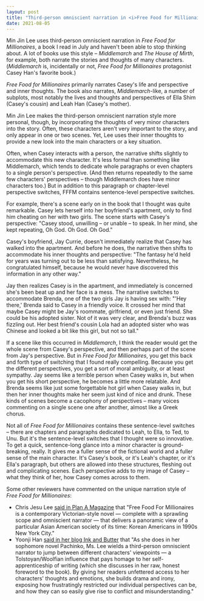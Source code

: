 ```yaml
---
layout: post
title: "Third-person omniscient narration in <i>Free Food for Millionaires</i>"
date: 2021-08-05
---
```


Min Jin Lee uses third-person omniscient narration in *Free Food for Millionaires*, a book I read in July and haven't been able to stop thinking about. A lot of books use this style – *Middlemarch* and *The House of Mirth*, for example, both narrate the stories and thoughts of many characters. (*Middlemarch* is, incidentally or not, *Free Food for Millionaires* protagonist Casey Han's favorite book.)

*Free Food for Millionaires* primarily narrates Casey's life and perspective and inner thoughts. The book also narrates, *Middlemarch*-like, a number of subplots, most notably the lives and thoughts and perspectives of Ella Shim (Casey's cousin) and Leah Han (Casey's mother).

Min Jin Lee makes the third-person omniscient narration style more personal, though, by incorporating the thoughts of very minor characters into the story. Often, these characters aren't very important to the story, and only appear in one or two scenes. Yet, Lee uses their inner thoughts to provide a new look into the main characters or a key situation.

Often, when Casey interacts with a person, the narrative shifts slightly to accommodate this new character. It's less formal than something like Middlemarch, which tends to dedicate whole paragraphs or even chapters to a single person's perspective. (And then returns repeatedly to the same few characters' perspectives – though Middlemarch does have minor characters too.) But in addition to this paragraph or chapter-level perspective switches, FFFM contains sentence-level perspective switches.

For example, there's a scene early on in the book that I thought was quite remarkable. Casey lets herself into her boyfriend's apartment, only to find him cheating on her with two girls. The scene starts with Casey's perspective: "Casey stood, unwilling – or unable – to speak. In her mind, she kept repeating, Oh God. Oh God. Oh God."

Casey's boyfriend, Jay Currie, doesn't immediately realize that Casey has walked into the apartment. And before he does, the narrative then shifts to accommodate his inner thoughts and perspective: "The fantasy he'd held for years was turning out to be less than satisfying. Nevertheless, he congratulated himself, because he would never have discovered this information in any other way."

Jay then realizes Casey is in the apartment, and immediately is concerned she's been beat up and her face is a mess. The narrative switches to accommodate Brenda, one of the two girls Jay is having sex with: "'Hey there,' Brenda said to Casey in a friendly voice. It crossed her mind that maybe Casey might be Jay's roommate, girlfriend, or even just friend. She could be his adopted sister. Not of it was very clear, and Brenda's buzz was fizzling out. Her best friend's cousin Lola had an adopted sister who was Chinese and looked a bit like this girl, but not so tall."

If a scene like this occurred in *Middlemarch*, I think the reader would get the whole scene from Casey's perspective, and then perhaps part of the scene from Jay's perspective. But in *Free Food for Millionaires*, you get this back and forth type of switching that I found really compelling. Because you get the different perspectives, you get a sort of moral ambiguity, or at least sympathy. Jay seems like a terrible person when Casey walks in, but when you get his short perspective, he becomes a little more relatable. And Brenda seems like just some forgettable hot girl when Casey walks in, but then her inner thoughts make her seem just kind of nice and drunk. These kinds of scenes become a cacophony of perspectives – many voices commenting on a single scene one after another, almost like a Greek chorus.

Not all of *Free Food for Millionaires* contains these sentence-level switches – there are chapters and paragraphs dedicated to Leah, to Ella, to Ted, to Unu. But it's the sentence-level switches that I thought were so innovative. To get a quick, sentence-long glance into a minor character is ground-breaking, really. It gives me a fuller sense of the fictional world and a fuller sense of the main character. It's Casey's book, or it's Leah's chapter, or it's Ella's paragraph, but others are allowed into these structures, fleshing out and complicating scenes. Each perspective adds to my image of Casey – what they think of her, how Casey comes across to them.

Some other reviewers have commented on the unique narration style of *Free Food for Millionaires*:

* Chris Jesu Lee [said in Plan A Magazine](https://planamag.com/free-food-for-millionaires-boldly-scrutinizes-asian-women-and-men/) that "Free Food For Millionaires is a contemporary Victorian-style novel — complete with a sprawling scope and omniscient narrator — that delivers a panoramic view of a particular Asian American society of its time: Korean Americans in 1990s New York City."
* Yoonji Han [said in her blog Ink and Butter](https://www.inkandbutter.com/home/2019/4/24/review-free-food-for-millionaires) that "As she does in her sophomore novel Pachinko, Ms. Lee wields a third-person omniscient narrator to jump between different characters' viewpoints — a Tolstoyan/Woolfian influence that pays homage to her self-apprenticeship of writing (which she discusses in her raw, honest foreword to the book). By giving her readers unfettered access to her characters' thoughts and emotions, she builds drama and irony, exposing how frustratingly restricted our individual perspectives can be, and how they can so easily give rise to conflict and misunderstanding."